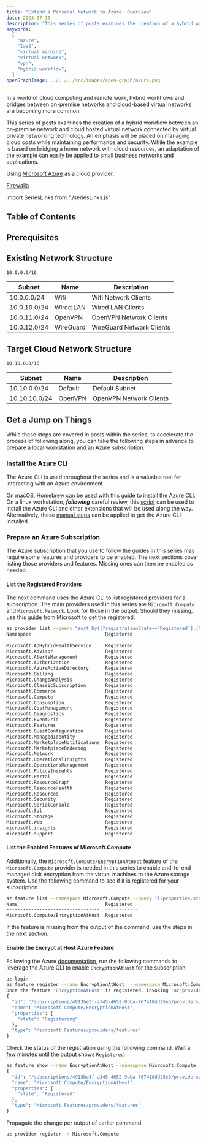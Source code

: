```yaml
---
title: "Extend a Personal Network to Azure: Overview"
date: 2023-07-18
description: "This series of posts examines the creation of a hybrid workflow between an on-premise network and cloud hosted virtual network connected by virtual private networking technology. An emphasis will be placed on managing cloud costs while maintaining performance and security. While the example is based on bridging a home network with cloud resources, an adaptation of the example can easily be applied to small business networks and applications."
keywords:
  [
    "azure",
    "IaaS",
    "virtual machine",
    "virtual network",
    "vpn",
    "hybrid workflow",
  ]
openGraphImage: ../../../src/images/open-graph/azure.png
---
```


In a world of cloud computing and remote work, hybrid workflows and bridges
between on-premise networks and cloud-based virtual networks are becoming
more common.

This series of posts examines the creation of a hybrid workflow between an
on-premise network and cloud hosted virtual network connected by virtual
private networking technology. An emphasis will be placed on managing cloud
costs while maintaining performance and security. While the example is based
on bridging a home network with cloud resources, an adaptation of the example
can easily be applied to small business networks and applications.

Using [Microsoft Azure](https://azure.microsoft.com/en-us) as a cloud provider,

[Firewalla](https://firewalla.com)

import SeriesLinks from "./seriesLinks.js"

<SeriesLinks />

## Table of Contents

## Prerequisites

## Existing Network Structure

`10.0.0.0/16`

| Subnet       | Name      | Description               |
| ------------ | --------- | ------------------------- |
| 10.0.0.0/24  | Wifi      | Wifi Network Clients      |
| 10.0.10.0/24 | Wired LAN | Wired LAN Clients         |
| 10.0.11.0/24 | OpenVPN   | OpenVPN Network Clients   |
| 10.0.12.0/24 | WireGuard | WireGuard Network Clients |

## Target Cloud Network Structure

`10.10.0.0/16`

| Subnet        | Name    | Description             |
| ------------- | ------- | ----------------------- |
| 10.10.0.0/24  | Default | Default Subnet          |
| 10.10.10.0/24 | OpenVPN | OpenVPN Network Clients |

## Get a Jump on Things

While these steps are covered in posts within the series, to accelerate
the process of following along, you can take the following steps in
advance to prepare a local workstation and an Azure subscription.

### Install the Azure CLI

The Azure CLI is used throughout the series and is a valuable tool
for interacting with an Azure environment.

On macOS,
[Homebrew](https://brew.sh)
can be used with this
[guide](https://learn.microsoft.com/en-us/cli/azure/install-azure-cli-macos)
to install the Azure CLI. On a linux workstation, _**following**_ careful review,
this
[script](https://github.com/jpfulton/example-linux-configs/blob/main/home/jpfulton/install-az-cli-with-extensions.sh)
can be used to install the Azure CLI and other
extensions that will be used along the way. Alternatively, these
[manual steps](https://learn.microsoft.com/en-us/cli/azure/install-azure-cli-linux?pivots=apt#option-2-step-by-step-installation-instructions)
can be applied to get the Azure CLI installed.

### Prepare an Azure Subscription

The Azure subscription that you use to follow the guides in this series
may require some features and providers to be enabled. The next sections
cover listing those providers and features. Missing ones can then be enabled
as needed.

#### List the Registered Providers

The next command uses the Azure CLI to list registered providers
for a subscription. The main providers used in this series are
`Microsoft.Compute` and `Microsoft.Network`. Look for those in the output.
Should they missing, use this
[guide](https://learn.microsoft.com/en-us/cli/azure/provider?view=azure-cli-latest#az-provider-register)
from Microsoft to get the registered.

```bash {13, 23}{outputLines:2-37}{numberLines: true}
az provider list --query "sort_by([?registrationState=='Registered'].{Namespace: namespace, Registered: registrationState}, &Namespace)" -o table
Namespace                           Registered
----------------------------------  ------------
Microsoft.ADHybridHealthService     Registered
Microsoft.Advisor                   Registered
Microsoft.AlertsManagement          Registered
Microsoft.Authorization             Registered
Microsoft.AzureActiveDirectory      Registered
Microsoft.Billing                   Registered
Microsoft.ChangeAnalysis            Registered
Microsoft.ClassicSubscription       Registered
Microsoft.Commerce                  Registered
Microsoft.Compute                   Registered
Microsoft.Consumption               Registered
Microsoft.CostManagement            Registered
Microsoft.Diagnostics               Registered
Microsoft.EventGrid                 Registered
Microsoft.Features                  Registered
Microsoft.GuestConfiguration        Registered
Microsoft.ManagedIdentity           Registered
Microsoft.MarketplaceNotifications  Registered
Microsoft.MarketplaceOrdering       Registered
Microsoft.Network                   Registered
Microsoft.OperationalInsights       Registered
Microsoft.OperationsManagement      Registered
Microsoft.PolicyInsights            Registered
Microsoft.Portal                    Registered
Microsoft.ResourceGraph             Registered
Microsoft.ResourceHealth            Registered
Microsoft.Resources                 Registered
Microsoft.Security                  Registered
Microsoft.SerialConsole             Registered
Microsoft.Sql                       Registered
Microsoft.Storage                   Registered
Microsoft.Web                       Registered
microsoft.insights                  Registered
microsoft.support                   Registered
```

#### List the Enabled Features of Microsoft.Compute

Additionally, the `Microsoft.Compute/EncryptionAtHost` feature of the
`Microsoft.Compute` provider is needed in this series to enable
end-to-end managed disk encryption from the virtual machines to the
Azure storage system. Use the following command to see if it is registered
for your subscription.

```bash {4}{outputLines: 2-4}{numberLines: true}
az feature list --namespace Microsoft.Compute --query "[?properties.state=='Registered'].{Name: name, Registered: properties.state}" -o table
Name                                Registered
----------------------------------  ------------
Microsoft.Compute/EncryptionAtHost  Registered
```

If the feature is missing from the output of the command, use the steps in
the next section.

#### Enable the Encrypt at Host Azure Feature

Following the Azure
[documentation](https://learn.microsoft.com/en-us/azure/virtual-machines/disks-enable-host-based-encryption-portal?tabs=azure-cli),
run the following commands to leverage the Azure CLI to enable
`EncryptionAtHost` for the subscription.

```bash {outputLines: 3-11}
az login
az feature register --name EncryptionAtHost  --namespace Microsoft.Compute
Once the feature 'EncryptionAtHost' is registered, invoking 'az provider register -n Microsoft.Compute' is required to get the change propagated
{
  "id": "/subscriptions/4913be3f-a345-4652-9bba-767418dd25e3/providers/Microsoft.Features/providers/Microsoft.Compute/features/EncryptionAtHost",
  "name": "Microsoft.Compute/EncryptionAtHost",
  "properties": {
    "state": "Registering"
  },
  "type": "Microsoft.Features/providers/features"
}
```

Check the status of the registration using the following command.
Wait a few minutes until the output shows `Registered`.

```bash {outputLines: 2-9}
az feature show --name EncryptionAtHost --namespace Microsoft.Compute
{
  "id": "/subscriptions/4913be3f-a345-4652-9bba-767418dd25e3/providers/Microsoft.Features/providers/Microsoft.Compute/features/EncryptionAtHost",
  "name": "Microsoft.Compute/EncryptionAtHost",
  "properties": {
    "state": "Registered"
  },
  "type": "Microsoft.Features/providers/features"
}
```

Propagate the change per output of earlier command.

```bash
az provider register -n Microsoft.Compute
```
